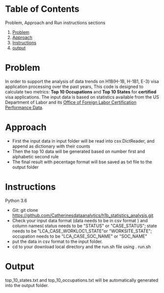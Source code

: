 # Table of Contents
Problem, Approach and Run instructions sections
1. [Problem](README.md#problem)
2. [Approach](README.md#approach)
3. [Instructions](README.md#instructions)
4. [output](README.md#output)


# Problem

In order to support the analysis of data trends on H1B(H-1B, H-1B1, E-3) visa application processing over the past years, This code is designed to calculate two metrics: **Top 10 Occupations** and **Top 10 States** for **certified** visa applications.
The input data is based on statistics available from the US Department of Labor and its [Office of Foreign Labor Certification Performance Data](https://www.foreignlaborcert.doleta.gov/performancedata.cfm#dis). 

# Approach

*  First the input data in input folder will be read into csv.DictReader, and append as dictionary with their counts
*  Then the top 10 data will be generated based on number first and alphabetic second rule
*  The final result with pecentage format will bse saved as txt file to the output folder

# Instructions

Python 3.6 
* Git: git clone https://github.com/Catherinesdataanalytics/h1b_statistics_analysis.git
* Check your input data format (data needs to be in csv format ) and column names( status needs to be "STATUS" or "CASE_STATUS"; state needs to be "LCA_CASE_WORKLOC1_STATE"or "WORKSITE_STATE"; occupation needs to be "LCA_CASE_SOC_NAME" or "SOC_NAME"
* put the data in csv format to the input folder.
* cd to your download local directory and  the run.sh file using . run.sh

# Output 
top_10_states.txt  and top_10_occupations.txt  will be automatically generated into the output folder.


